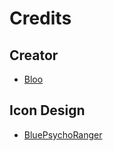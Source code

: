 # Credits

## Creator
- [Bloo](https://twitter.com/Bloo_dev)

## Icon Design
- [BluePsychoRanger](https://twitter.com/BluPsychoRanger)
